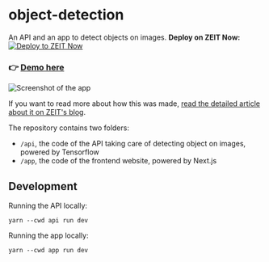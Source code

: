 # object-detection

An API and an app to detect objects on images.
**Deploy on ZEIT Now:**
[![Deploy to ZEIT Now](https://zeit.co/button)](https://zeit.co/new/project?template=lucleray/object-detection)

### 👉 [Demo here](https://object-detection.now.sh)

![Screenshot of the app](screenshot.png)

If you want to read more about how this was made, [read the detailed article about it on ZEIT's blog](https://zeit.co/blog/serverless-machine-learning).

The repository contains two folders:

- `/api`, the code of the API taking care of detecting object on images, powered by Tensorflow
- `/app`, the code of the frontend website, powered by Next.js

## Development

Running the API locally:

```
yarn --cwd api run dev
```
Running the app locally:


```
yarn --cwd app run dev
```
